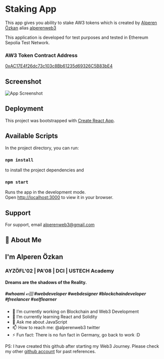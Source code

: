 
# Staking App

This app gives you ability to stake AW3 tokens which is created by [Alperen Özkan](https://alperen.co) alias [alperenweb3](httos://twitter.com/alperenweb3)

This application is developed for test purposes and tested in Ethereum Sepolia Test Network.

### AW3 Token Contract Address
[0xAC17E4f26dc73c103c8Bb61235d69326C5B83bE4](https://sepolia.etherscan.io/token/0xAC17E4f26dc73c103c8Bb61235d69326C5B83bE4)



## Screenshot

![App Screenshot](hhttps://stake-aw3.vercel.app/staking_app_ss.png)


## Deployment

This project was bootstrapped with [Create React App](https://github.com/facebook/create-react-app).

## Available Scripts

In the project directory, you can run:

### `npm install`

to install the project dependencies and 

### `npm start`

Runs the app in the development mode.\
Open [http://localhost:3000](http://localhost:3000) to view it in your browser.



## Support

For support, email alperenweb3@gmail.com
## 🚀 About Me

## I'm Alperen Özkan
### AYZÖFL'02 | PA'08 | DCI | USTECH Academy
#### Dreams are the shadows of the Reality. 
##### #whoami 👉🏼 #webdeveloper #webdesigner #blockchaindeveloper #freelancer #selflearner

- 🔭 I’m currently working on Blockchain and Web3 Development
- 🌱 I’m currently learning React and Solidity
- 💬 Ask me about JavaScript
- 📫 How to reach me: @alperenweb3 twitter
- ⚡ Fun fact: There is no fun fact in Germany, go back to work :D 

PS: I have created this github after starting my Web3 Journey. Please check my other [github account](https://github.com/thechiefalone) for past references. 
